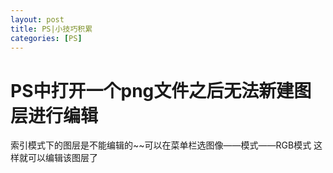 ```yaml
---
layout: post
title: PS|小技巧积累
categories: [PS]
---
```


# PS中打开一个png文件之后无法新建图层进行编辑


索引模式下的图层是不能编辑的~~可以在菜单栏选图像——模式——RGB模式 这样就可以编辑该图层了